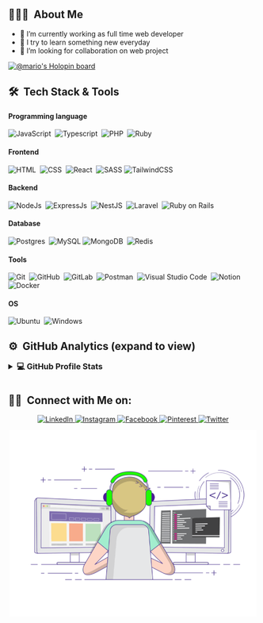 <!--suppress HtmlDeprecatedAttribute -->

<!-- [<img align='right' src="https://media.giphy.com/media/M9gbBd9nbDrOTu1Mqx/giphy.gif" width="220" alt="giphy">](https://t.me/voko_aleksey) -->

<!-- [![Typing SVG](https://readme-typing-svg.herokuapp.com?font=Architects+Daughter&color=7AF79A&size=30&lines=Hey!+I'm+Mario!;I'm+a+JS+Developer;And+I'm+from+Madagascar)](https://git.io/typing-svg) -->

## 👨🏻‍💻 &nbsp;About Me

- 🔭 I’m currently working as full time web developer
- 🌱 I try to learn something new everyday
- 👯 I’m looking for collaboration on web project
<!--
<img alt="Night Coding" src="https://raw.githubusercontent.com/AVS1508/AVS1508/master/assets/Night-Coding.gif" align="right"/>
-->

[![@mario's Holopin board](https://holopin.me/mario)](https://holopin.io/@mario)

## 🛠 &nbsp;Tech Stack & Tools

#### Programming language

![JavaScript](https://img.shields.io/badge/javascript%20-%23323330.svg?&style=for-the-badge&logo=javascript&logoColor=%23F7DF1E)&nbsp;
![Typescript](https://img.shields.io/badge/typescript-%23007ACC.svg?&style=for-the-badge&logo=typescript&logoColor=white)&nbsp;
![PHP](https://img.shields.io/badge/php-%23777BB4.svg?style=for-the-badge&logo=php&logoColor=white)&nbsp;
![Ruby](https://img.shields.io/badge/ruby-%23CC342D.svg?&style=for-the-badge&logo=ruby&logoColor=white)&nbsp;

<!-- ![Python](https://img.shields.io/badge/python-3670A0?style=for-the-badge&logo=python&logoColor=ffdd54) -->

#### Frontend

![HTML](https://img.shields.io/badge/html5%20-%23E34F26.svg?&style=for-the-badge&logo=html5&logoColor=white)&nbsp;
![CSS](https://img.shields.io/badge/css3%20-%231572B6.svg?&style=for-the-badge&logo=css3&logoColor=white)&nbsp;
![React](https://img.shields.io/badge/react%20-%2320232a.svg?&style=for-the-badge&logo=react&logoColor=%2361DAFB)&nbsp;
![SASS](https://img.shields.io/badge/SASS-hotpink.svg?style=for-the-badge&logo=SASS&logoColor=white)
![TailwindCSS](https://img.shields.io/badge/tailwindcss-%2338B2AC.svg?style=for-the-badge&logo=tailwind-css&logoColor=white)

#### Backend

![NodeJs](https://img.shields.io/badge/node.js-%2343853D.svg?&style=for-the-badge&logo=node.js&logoColor=white)&nbsp;
![ExpressJs](https://img.shields.io/badge/express.js-%23404d59.svg?&style=for-the-badge)&nbsp;
![NestJS](https://img.shields.io/badge/nestjs-%23E0234E.svg?style=for-the-badge&logo=nestjs&logoColor=white)&nbsp;
![Laravel](https://img.shields.io/badge/laravel-%23FF2D20.svg?style=for-the-badge&logo=laravel&logoColor=white)&nbsp;
![Ruby on Rails](https://img.shields.io/badge/rails%20-%23CC0000.svg?&style=for-the-badge&logo=ruby-on-rails&logoColor=white)&nbsp;

<!-- ![Fastify](https://img.shields.io/badge/fastify-%23000000.svg?style=for-the-badge&logo=fastify&logoColor=white) -->

<!-- ![NestJS](https://img.shields.io/badge/nestjs-%23E0234E.svg?style=for-the-badge&logo=nestjs&logoColor=white) -->

 <!-- #### Testing -->

<!-- ![Jest](https://img.shields.io/badge/-jest-%23C21325?style=for-the-badge&logo=jest&logoColor=white)&nbsp; -->

#### Database

![Postgres](https://img.shields.io/badge/postgres-%23316192.svg?&style=for-the-badge&logo=postgresql&logoColor=white)&nbsp;
![MySQL](https://img.shields.io/badge/mysql-%2300f.svg?style=for-the-badge&logo=mysql&logoColor=white)
![MongoDB](https://img.shields.io/badge/MongoDB-%234ea94b.svg?&style=for-the-badge&logo=mongodb&logoColor=white)&nbsp;
![Redis](https://img.shields.io/badge/redis-%23DD0031.svg?style=for-the-badge&logo=redis&logoColor=white)&nbsp;

#### Tools

![Git](https://img.shields.io/badge/git%20-%23F05033.svg?&style=for-the-badge&logo=git&logoColor=white)&nbsp;
![GitHub](https://img.shields.io/badge/github%20-%23121011.svg?&style=for-the-badge&logo=github&logoColor=white)&nbsp;
![GitLab](https://img.shields.io/badge/gitlab-%23181717.svg?style=for-the-badge&logo=gitlab&logoColor=white)&nbsp;
![Postman](https://img.shields.io/badge/Postman-FF6C37?style=for-the-badge&logo=postman&logoColor=white)&nbsp;
![Visual Studio Code](https://img.shields.io/badge/Visual%20Studio%20Code-0078d7.svg?style=for-the-badge&logo=visual-studio-code&logoColor=white)&nbsp;
![Notion](https://img.shields.io/badge/Notion-%23000000.svg?style=for-the-badge&logo=notion&logoColor=white)&nbsp;
![Docker](https://img.shields.io/badge/docker-%230db7ed.svg?style=for-the-badge&logo=docker&logoColor=white)&nbsp;

#### OS
![Ubuntu](https://img.shields.io/badge/Ubuntu-E95420?style=for-the-badge&logo=ubuntu&logoColor=white)&nbsp;
![Windows](https://img.shields.io/badge/Windows-0078D6?style=for-the-badge&logo=windows&logoColor=white)


<!-- BADGE_URL: https://github.com/Ileriayo/markdown-badges -->

## ⚙️ &nbsp;GitHub Analytics (expand to view)

<!-- <p align="center">
<a href="https://github.com/MaxR522">
  <img height="180em" src="https://github-readme-stats-eight-theta.vercel.app/api?username=MaxR522&show_icons=true&theme=algolia&show_icons=true&include_all_commits=true&count_private=true"/>
  <img height="180em" src="https://github-readme-stats-eight-theta.vercel.app/api/top-langs/?username=MaxR522&layout=compact&langs_count=8&theme=algolia"/>
</a>
</p> -->

  <details> 
    <summary style="font-size: 16px; margin-bottom: 10px;"><b>💻 GitHub Profile Stats</b></summary>
    <br/>
    <p align="center">
      <a href="https://github.com/MaxR522">
        <img height="180em" src="https://github-readme-stats-eight-theta.vercel.app/api?username=MaxR522&show_icons=true&theme=algolia&show_icons=true&include_all_commits=true&count_private=true"/>
        <img height="180em" src="https://github-readme-stats-eight-theta.vercel.app/api/top-langs/?username=MaxR522&layout=compact&langs_count=8&theme=algolia"/>
      </a>
    </p>
  </details>

## 🤝🏻 &nbsp;Connect with Me on:

<p align="center">
<a href="https://www.linkedin.com/in/mario-randrianomearisoa/" target="_blank"><img alt="LinkedIn" src="https://img.shields.io/badge/linkedin%20-%230077B5.svg?&style=for-the-badge&logo=linkedin&logoColor=white"/>
<a href="https://www.instagram.com/r.mario.r/" target="_blank"><img alt="Instagram" src="https://img.shields.io/badge/instagram%20-%23E4405F.svg?&style=for-the-badge&logo=Instagram&logoColor=white"/>
<a href="https://www.facebook.com/R.Mario22" target="_blank"><img alt="Facebook" src="https://img.shields.io/badge/Facebook%20-%231877F2.svg?&style=for-the-badge&logo=Facebook&logoColor=white"/>
<a href="https://www.pinterest.com/mariorandrianomearisoa/_saved/" target="_blank"><img alt="Pinterest" src="https://img.shields.io/badge/pinterest%20-%23E60023.svg?&style=for-the-badge&logo=Pinterest&logoColor=white"/>
<a href="https://twitter.com/RanjaMario" target="_blank"><img alt="Twitter" src="https://img.shields.io/badge/twitter%20-%231DA1F2.svg?&style=for-the-badge&logo=Twitter&logoColor=white"/>
</p>

<p align="center">  
<img align="center" alt="GIF" src="https://raw.githubusercontent.com/devSouvik/devSouvik/master/gif3.gif" width="500"/>
</p>
  
<!--
<h4 align="center">Visitor's count</h4>
-->
<!--
<p align="center"><img src="https://profile-counter.glitch.me/{MaxR522}/count.svg" alt="MaxR522 :: Visitor's Count" /></p>
-->
